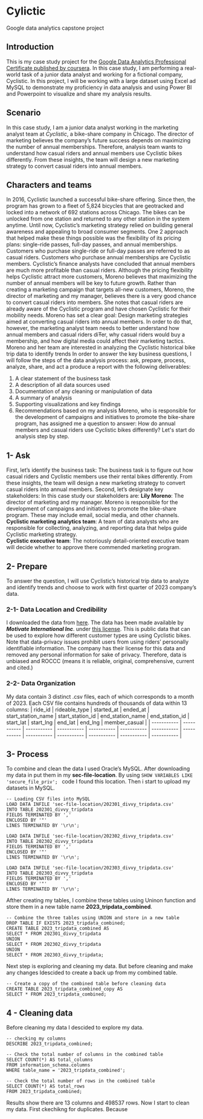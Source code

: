 # Cylictic
Google data analytics capstone project

## Introduction
This is my case study project for the [Google Data Analytics Professional Certificate published by coursera](https://www.coursera.org/learn/google-data-analytics-capstone). In this case study, I am performing a real-world task of a junior data analyst and working for a fictional company, Cyclistic. In this project, I will be working with a large dataset using Excel ad MySQL to demonstrate my proficiency in data analysis and using Power BI and Powerpoint to visualize and share my analysis results.

## Scenario
In this case study, I am a junior data analyst working in the marketing analyst team at *Cyclistic*, a bike-share company in Chicago. The director of marketing believes the company’s future success depends on maximizing the number of annual memberships. Therefore, analysis team wants to understand how casual riders and annual members use Cyclistic bikes differently. From these insights, the team will design a new marketing strategy to convert casual riders into annual members. 

## Characters and teams 
In 2016, Cyclistic launched a successful bike-share offering. Since then, the program has grown to a fleet of 5,824 bicycles that are geotracked and locked into a network of 692 stations across Chicago. The bikes can be unlocked from one station and returned to any other station in the system anytime. Until now, Cyclistic’s marketing strategy relied on building general awareness and appealing to broad consumer segments. One 2 approach that helped make these things possible was the flexibility of its pricing plans: single-ride passes, full-day passes, and annual memberships. Customers who purchase single-ride or full-day passes are referred to as casual riders. Customers who purchase annual memberships are Cyclistic members. Cyclistic’s finance analysts have concluded that annual members are much more profitable than casual riders. Although the pricing flexibility helps Cyclistic attract more customers, Moreno believes that maximizing the number of annual members will be key to future growth. Rather than creating a marketing campaign that targets all-new customers, Moreno, the director of marketing and my manager, believes there is a very good chance to convert casual riders into members. She notes that casual riders are already aware of the Cyclistic program and have chosen Cyclistic for their mobility needs. Moreno has set a clear goal: Design marketing strategies aimed at converting casual riders into annual members. In order to do that, however, the marketing analyst team needs to better understand how annual members and casual riders diŦer, why casual riders would buy a membership, and how digital media could affect their marketing tactics. Moreno and her team are interested in analyzing the Cyclistic historical bike trip data to identify trends
In order to answer the key business questions, I will follow the steps of the data analysis process: ask, prepare, process, analyze, share, and act a produce a report with the following deliverables:
1.	A clear statement of the business task
2.	A description of all data sources used
3.	Documentation of any cleaning or manipulation of data 
4.	A summary of analysis 
5.	Supporting visualizations and key findings 
6.	Recommendations based on my analysis
Moreno, who is responsible for the development of campaigns and initiatives to promote the bike-share program, has assigned me a question to answer: How do annual members and casual riders use Cyclistic bikes differently?
Let's start do analysis step by step.

## 1- Ask
First, let’s identify the business task:
The business task is to figure out how casual riders and Cyclistic members use their rental bikes differently. From these insights, the team will design a new marketing strategy to convert casual riders into annual members.
Second, let’s designate key stakeholders:
In this case study our stakeholders are:
**Lily Moreno**: The director of marketing and my manager. Moreno is responsible for the development of campaigns and initiatives to promote the bike-share program. These may include email, social media, and other channels. 
**Cyclistic marketing analytics team**: A team of data analysts who are responsible for collecting, analyzing, and reporting data that helps guide Cyclistic marketing strategy.  
**Cyclistic executive team**: The notoriously detail-oriented executive team will decide whether to approve there commended marketing program.

## 2- Prepare
To answer the question, I will use Cyclistic’s historical trip data to analyze and identify trends and choose to work with first quarter of 2023 company’s data. 
### 2-1- Data Location and Credibility
I downloaded the data from [here](https://divvy-tripdata.s3.amazonaws.com/index.html). The data has been made available by ***Motivate International Inc***. under [this license](https://divvybikes.com/data-license-agreement). This is public data that can be used to explore how different customer types are using Cyclistic bikes. Note that data-privacy issues prohibit users from using riders’ personally identifiable information. 
The company has their license for this data and removed any personal information for sake of privacy. Therefore, data is unbiased and ROCCC (means it is reliable, original, comprehensive, current and cited.)

### 2-2- Data Organization
My data contain 3 distinct .csv files, each of which corresponds to a month of 2023. Each CSV file contains hundreds of thousands of data within 13 columns: 
| ride_id |	rideable_type	| started_at | ended_at	| start_station_name	| start_station_id	| end_station_name	| end_station_id	| start_lat	| start_lng	| end_lat	| end_lng	| member_casual |
| ----------- | ----------- | ----------- | ----------- | ----------- | ----------- | ----------- | ----------- | ----------- | ----------- | ----------- | ----------- | ----------- |

## 3- Process
To combine and clean the data I used Oracle’s MySQL. After downloading my data in put them in my **sec-file-location**. By using `SHOW VARIABLES LIKE 'secure_file_priv';
` code I found this location.
Then i start to upload my datasets in MySQL.
```
-- Loading CSV files into MySQL
LOAD DATA INFILE 'sec-file-location/202301_divvy_tripdata.csv'
INTO TABLE 202301_divvy_tripdata
FIELDS TERMINATED BY ',' 
ENCLOSED BY '"'
LINES TERMINATED BY '\r\n';

LOAD DATA INFILE 'sec-file-location/202302_divvy_tripdata.csv'
INTO TABLE 202302_divvy_tripdata
FIELDS TERMINATED BY ',' 
ENCLOSED BY '"'
LINES TERMINATED BY '\r\n';

LOAD DATA INFILE 'sec-file-location/202303_divvy_tripdata.csv'
INTO TABLE 202303_divvy_tripdata
FIELDS TERMINATED BY ',' 
ENCLOSED BY '"'
LINES TERMINATED BY '\r\n';
```
Afther creating my tables, I combine these tables using Uninon function and store them in a new table name **2023_tripdata_combined**.
```
-- Combine the three tables using UNION and store in a new table
DROP TABLE IF EXISTS 2023_tripdata_combined;
CREATE TABLE 2023_tripdata_combined AS
SELECT * FROM 202301_divvy_tripdata
UNION
SELECT * FROM 202302_divvy_tripdata
UNION
SELECT * FROM 202303_divvy_tripdata;
```
Next step is exploring and cleaning my data. But before cleaning and make any changes Idescided to create a back up from my combined table.
```
-- Create a copy of the combined table before cleaning data
CREATE TABLE 2023_tripdata_combined_copy AS
SELECT * FROM 2023_tripdata_combined;
```

## 4 - Cleaning data
Before cleaning my data I descided to explore my data.
```
-- checking my columns
DESCRIBE 2023_tripdata_combined;

-- Check the total number of columns in the combined table
SELECT COUNT(*) AS total_columns
FROM information_schema.columns
WHERE table_name = '2023_tripdata_combined';

-- Check the total number of rows in the combined table
SELECT COUNT(*) AS total_rows
FROM 2023_tripdata_combined;
```
Results show there are 13 columns and 498537 rows.
Now I start to clean my data.
First ckechikng for duplicates. Because 
